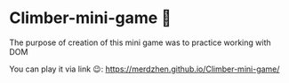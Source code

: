 # Climber-mini-game 🗻
The purpose of creation of this mini game was to practice working with DOM

You can play it via link 😉: https://merdzhen.github.io/Climber-mini-game/ 

